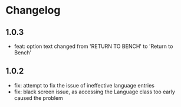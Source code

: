 # Changelog

## 1.0.3
* feat: option text changed from 'RETURN TO BENCH' to 'Return to Bench'

## 1.0.2
* fix: attempt to fix the issue of ineffective language entries
* fix: black screen issue, as accessing the Language class too early caused the problem
